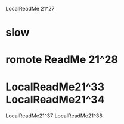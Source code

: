 LocalReadMe 21^27
# slow
romote ReadMe 21^28
======================
LocalReadMe21^33
LocalReadMe21^34
======================
LocalReadMe21^37
LocalReadMe21^38